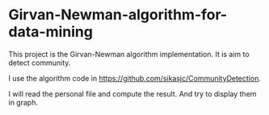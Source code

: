 # Girvan-Newman-algorithm-for-data-mining
This project is the Girvan-Newman algorithm implementation. 
It is aim to detect community.

I use the algorithm code in https://github.com/sikasjc/CommunityDetection.

I will read the personal file and compute the result. And try to display them in graph.
